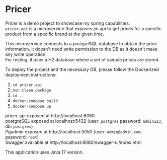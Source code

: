 # Pricer
Pricer is a demo project to showcase my spring capabilities.\
`pricer-api` is a microservice that exposes an api to get prices for a specific product from a specific brand at the given time.


This microservice connects to a postgreSQL database to obtain the price information, it doesn't need write permission to the DB as it doesn't make any write operation.\
For testing, it uses a H2 database where a set of sample prices are stored.

To deploy the project and the necessary DB, please follow the Dockerized deployment instructions:
1. `cd pricer-api`
2. `mvn clean package`
3. `cd ..`
4. `docker-compose build`
5. `docker-compose up`

pricer-api exposed at http://localhost:8080\
postgreSQL exposed at localhost:5432 (user: `postgres` password: `admin123`, db: `postgres`)\
Pgadmin exposed at http://localhost:5050 (user: `admin@admin.com`, password: `root`)\
Swagger available at http://localhost:8080/swagger-ui/index.html

This application uses Java 17 version.